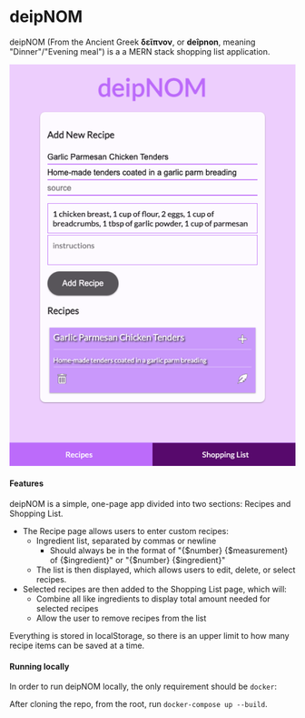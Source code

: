 # deipNOM
deipNOM (From the Ancient Greek **δεῖπνον**, or **deîpnon**, meaning "Dinner"/"Evening meal") is a a MERN stack shopping list application.

<div align="center">

![Sample image of deipNOM](https://raw.githubusercontent.com/BriarVesper/deipNOM/main/public/Sample.png)
</div>

#### Features
deipNOM is a simple, one-page app divided into two sections: Recipes and Shopping List.
- The Recipe page allows users to enter custom recipes:
    - Ingredient list, separated by commas or newline
        - Should always be in the format of "{\$number} {\$measurement} of {\$ingredient}" or "{\$number} {\$ingredient}"
    - The list is then displayed, which allows users to edit, delete, or select recipes.
- Selected recipes are then added to the Shopping List page, which will:
    - Combine all like ingredients to display total amount needed for selected recipes
    - Allow the user to remove recipes from the list

Everything is stored in localStorage, so there is an upper limit to how many recipe items can be saved at a time.

#### Running locally
In order to run deipNOM locally, the only requirement should be `docker`:

After cloning the repo, from the root, run `docker-compose up --build`.